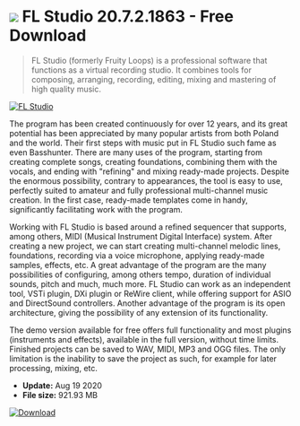 # ![](https://cdn.softexe.net/static/icon/0/fl-studio-8669.png) FL Studio 20.7.2.1863 - Free Download

> FL Studio (formerly Fruity Loops) is a professional software that functions as a virtual recording studio. It combines tools for composing, arranging, recording, editing, mixing and mastering of high quality music.

[![FL Studio](https://gallery.dpcdn.pl/imgc/Tools/3030/g_-_420x350_1.5_-_x20110907155415_00.png)](https://softexe.net/win/multimedia/audio-sound/fl-studio:hffa.html)

The program has been created continuously for over 12 years, and its great potential has been appreciated by many popular artists from both Poland and the world. Their first steps with music put in FL Studio such fame as even Basshunter. There are many uses of the program, starting from creating complete songs, creating foundations, combining them with the vocals, and ending with "refining" and mixing ready-made projects. Despite the enormous possibility, contrary to appearances, the tool is easy to use, perfectly suited to amateur and fully professional multi-channel music creation. In the first case, ready-made templates come in handy, significantly facilitating work with the program.
 
 Working with FL Studio is based around a refined sequencer that supports, among others, MIDI (Musical Instrument Digital Interface) system. After creating a new project, we can start creating multi-channel melodic lines, foundations, recording via a voice microphone, applying ready-made samples, effects, etc. A great advantage of the program are the many possibilities of configuring, among others tempo, duration of individual sounds, pitch and much, much more. FL Studio can work as an independent tool, VSTi plugin, DXi plugin or ReWire client, while offering support for ASIO and DirectSound controllers. Another advantage of the program is its open architecture, giving the possibility of any extension of its functionality. 
 
 The demo version available for free offers full functionality and most plugins (instruments and effects), available in the full version, without time limits. Finished projects can be saved to WAV, MIDI, MP3 and OGG files. The only limitation is the inability to save the project as such, for example for later processing, mixing, etc.


- **Update:** Aug 19 2020
- **File size:** 921.93 MB

[![Download](https://cdn.softexe.net/static/img/download.png)](https://softexe.net/win/multimedia/audio-sound/fl-studio:hffa.html)

